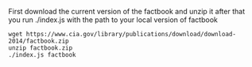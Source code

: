 First download the current version of the factbook and unzip it
after that you run ./index.js with the path to your local version of factbook

    wget https://www.cia.gov/library/publications/download/download-2014/factbook.zip
    unzip factbook.zip
    ./index.js factbook
